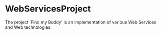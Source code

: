 # WebServicesProject
The project 'Find my Buddy' is an implementation of various Web Services and Web technologies.
